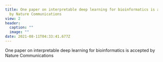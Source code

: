 ```yaml
---
title: One paper on interpretable deep learning for bioinformatics is accepted
  by Nature Communications
view: 2
header:
  caption: ""
  image: ""
date: 2021-08-11T04:33:41.677Z
---
```

One paper on interpretable deep learning for bioinformatics is accepted by Nature Communications